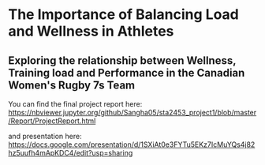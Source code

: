 # The Importance of Balancing Load and Wellness in Athletes
## Exploring the relationship between Wellness, Training load and Performance in the Canadian Women's Rugby 7s Team
You can find the final project report here: https://nbviewer.jupyter.org/github/Sangha05/sta2453_project1/blob/master/Report/ProjectReport.html

and presentation here: 
https://docs.google.com/presentation/d/1SXiAt0e3FYTu5EKz7IcMuYQs4j82hz5uufh4mApKDC4/edit?usp=sharing
